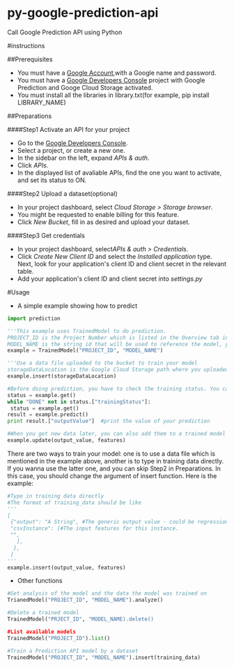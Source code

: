 # py-google-prediction-api
Call Google Prediction API using Python 

#instructions

##Prerequisites
- You must have a [Google Account](https://www.google.com/accounts/NewAccount),with a Google name and password.
- You must have a [Google Developers Console](https://console.developers.google.com) project with Google Prediction and Googe Cloud Storage activated.
- You must install all the libraries in library.txt(for example, pip install LIBRARY_NAME)

##Preparations

####Step1 Activate an API for your project
- Go to the [Google Developers Console](https://console.developers.google.com).
- Select a project, or create a new one.
- In the sidebar on the left, expand *APIs & auth*.
- Click *APIs*.
- In the displayed list of avaliable APIs, find the one you want to activate, and set its status to ON.

####Step2 Upload a dataset(optional)
- In your project dashboard, select *Cloud Storage > Storage browser*.
- You might be requested to enable billing for this feature.
- Click *New Bucket*, fill in as desired and upload your dataset.

####Step3 Get credentials
- In your project dashboard, select*APIs & auth > Credentials*.
- Click *Create New Client ID* and select the *Installed application* type. Next, look for your application's client ID and client secret in the relevant table.
- Add your application's client ID and client secret into *settings.py*

#Usage
- A simple example showing how to predict
``` python
import prediction

'''This example uses TrainedModel to do prediction.  
PROJECT_ID is the Project Number which is listed in the Overview tab in [Google Developers Console](https://console.developers.google.com).  
MODEL_NAME is the string id that will be used to reference the model, you can define it by yourself.'''
example = TrainedModel("PROJECT_ID", "MODEL_NAME")

'''Use a data file uploaded to the bucket to train your model
storageDataLocation is the Google Cloud Storage path where you uploaded your training data. '''
example.insert(storageDataLocation)

#Before doing prediction, you have to check the training status. You can't predict until the training process is done.
status = example.get()
while "DONE" not in status.["trainingStatus"]:
 status = example.get()
result = example.predict()
print result.["outputValue"]  #print the value of your prediction

#When you get new data later, you can also add them to a trained model
example.update(output_value, features)
```
There are two ways to train your model: one is to use a data file which is mentioned in the example above, another is to type in training data directly.
If you wanna use the latter one, and you can skip Step2 in Preparations. In this case, you should change the argument of insert function. Here is the example:
``` python
#Type in training data directly
#The format of training_data should be like
'''
[
 {"output": "A String", #The generic output value - could be regression or classs label
 "csvInstance": [#The input features for this instance.
 "",
   ],
  },
 ]
'''
example.insert(output_value, features)  
```


- Other functions
``` python
#Get analysis of the model and the data the model was trained on
TrianedModel("PROJECT_ID", "MODEL_NAME").analyze()

#Delete a trained model
TrainedModel("PRJECT_ID", "MODEL_NAME).delete()

#List available models
TrainedModel("PROJECT_ID").list()

#Train a Prediction API model by a dataset
TrainedModel("PROJECT_ID", "MODEL_NAME").insert(training_data)



